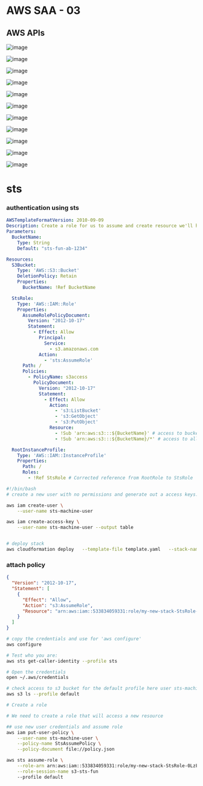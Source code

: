 # AWS SAA - 03
## AWS APIs

![image](https://github.com/user-attachments/assets/dd8431d1-8fb1-46b8-9a32-500e8a250c04)

![image](https://github.com/user-attachments/assets/13508d80-8fe0-4858-b953-963633df0651)

![image](https://github.com/user-attachments/assets/e1515777-fa93-4091-9db1-9af07e7db6c3)

![image](https://github.com/user-attachments/assets/db1e9e11-1fe2-49e4-bb09-a49ddb725f46)

![image](https://github.com/user-attachments/assets/091f63d3-8c9d-4786-ac8f-127f16bfeca9)

![image](https://github.com/user-attachments/assets/0007ffbd-1536-4aee-a50f-782cd064f560)

![image](https://github.com/user-attachments/assets/cbd20423-8371-42bd-afdb-168d11f4e064)

![image](https://github.com/user-attachments/assets/5e26d38f-64d3-4206-8e67-bd2243e3ee83)

![image](https://github.com/user-attachments/assets/a59e30c3-0809-4e6b-b553-ef2dda153c9d)

![image](https://github.com/user-attachments/assets/86280305-b06b-480c-98e0-f7c3bf4cb148)

![image](https://github.com/user-attachments/assets/41134ead-df81-4dab-864a-07005f68cb82)

# sts
### authentication using sts

```yaml
AWSTemplateFormatVersion: 2010-09-09
Description: Create a role for us to assume and create resource we'll have access to
Parameters:
  BucketName:
    Type: String
    Default: "sts-fun-ab-1234"

Resources:
  S3Bucket:
    Type: 'AWS::S3::Bucket'
    DeletionPolicy: Retain
    Properties:
      BucketName: !Ref BucketName

  StsRole:
    Type: 'AWS::IAM::Role'
    Properties:
      AssumeRolePolicyDocument:
        Version: "2012-10-17"
        Statement:
          - Effect: Allow
            Principal:
              Service:
                - s3.amazonaws.com
            Action:
              - 'sts:AssumeRole'
      Path: /
      Policies:
        - PolicyName: s3access
          PolicyDocument:
            Version: "2012-10-17"
            Statement:
              - Effect: Allow
                Action: 
                  - 's3:ListBucket'
                  - 's3:GetObject'
                  - 's3:PutObject'
                Resource: 
                  - !Sub 'arn:aws:s3:::${BucketName}' # access to bucket
                  - !Sub 'arn:aws:s3:::${BucketName}/*' # access to all objects

  RootInstanceProfile:
    Type: 'AWS::IAM::InstanceProfile'
    Properties:
      Path: /
      Roles:
        - !Ref StsRole # Corrected reference from RootRole to StsRole

```

```sh
#!/bin/bash
# create a new user with no permissions and generate out a access keys.

aws iam create-user \
    --user-name sts-machine-user

aws iam create-access-key \
    --user-name sts-machine-user --output table


# deploy stack
aws cloudformation deploy   --template-file template.yaml   --stack-name my-new-stack --capabilities CAPABILITY_IAM
```
### attach policy
```json
{
  "Version": "2012-10-17",
  "Statement": [
    {
      "Effect": "Allow",
      "Action": "s3:AssumeRole",
      "Resource": "arn:aws:iam::533834059331:role/my-new-stack-StsRole-0LzF0vMwS4JT"
    }
  ]
}
```

```sh
# copy the credentials and use for 'aws configure'
aws configure

# Test who you are:
aws sts get-caller-identity --profile sts

# Open the credentials
open ~/.aws/credentials

# check access to s3 bucket for the default profile here user sts-machine-user
aws s3 ls --profile default

# Create a role

# We need to create a role that will access a new resource

## use new user credentials and assume role
aws iam put-user-policy \
    --user-name sts-machine-user \
    --policy-name StsAssumePolicy \
    --policy-document file://policy.json

aws sts assume-role \
    --role-arn arn:aws:iam::533834059331:role/my-new-stack-StsRole-0LzF0vMwS4JT \
    --role-session-name s3-sts-fun
    --profile default

```














